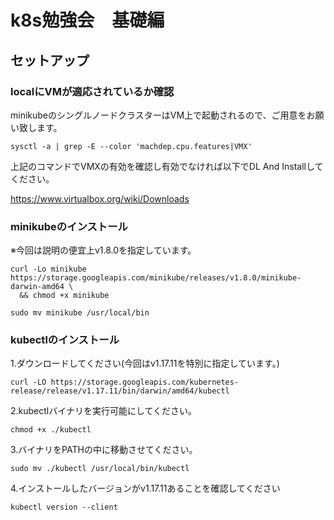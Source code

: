 # k8s勉強会　基礎編
## セットアップ
### localにVMが適応されているか確認
minikubeのシングルノードクラスターはVM上で起動されるので、ご用意をお願い致します。

```
sysctl -a | grep -E --color 'machdep.cpu.features|VMX'
```
上記のコマンドでVMXの有効を確認し有効でなければ以下でDL And Installしてください。

https://www.virtualbox.org/wiki/Downloads

### minikubeのインストール
※今回は説明の便宜上v1.8.0を指定しています。
```
curl -Lo minikube https://storage.googleapis.com/minikube/releases/v1.8.0/minikube-darwin-amd64 \
  && chmod +x minikube
```

```
sudo mv minikube /usr/local/bin
```

### kubectlのインストール
1.ダウンロードしてください(今回はv1.17.11を特別に指定しています。)
```
curl -LO https://storage.googleapis.com/kubernetes-release/release/v1.17.11/bin/darwin/amd64/kubectl
```
2.kubectlバイナリを実行可能にしてください。
```
chmod +x ./kubectl
```
3.バイナリをPATHの中に移動させてください。
```
sudo mv ./kubectl /usr/local/bin/kubectl
```
4.インストールしたバージョンがv1.17.11あることを確認してください
```
kubectl version --client
```
